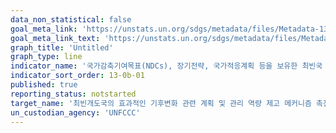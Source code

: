 ```yaml
---
data_non_statistical: false
goal_meta_link: 'https://unstats.un.org/sdgs/metadata/files/Metadata-13-0b-01.pdf'
goal_meta_link_text: 'https://unstats.un.org/sdgs/metadata/files/Metadata-13-0b-01.pdf'
graph_title: 'Untitled'
graph_type: line
indicator_name: '국가감축기여목표(NDCs), 장기전략, 국가적응계획 등을 보유한 최빈국 및 군소도서국 수'
indicator_sort_order: 13-0b-01
published: true
reporting_status: notstarted
target_name: '최빈개도국의 효과적인 기후변화 관련 계획 및 관리 역량 제고 메커니즘 촉진(취약계층, 여성, 청소년 및 소외집단 포함)'
un_custodian_agency: 'UNFCCC'
---
```

